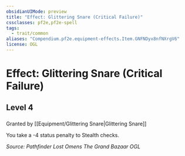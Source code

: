 ```yaml
---
obsidianUIMode: preview
title: "Effect: Glittering Snare (Critical Failure)"
cssclasses: pf2e,pf2e-spell
tags:
  - trait/common
aliases: "Compendium.pf2e.equipment-effects.Item.GNFNDyx8nfNXrgV6"
license: OGL
---
```

# Effect: Glittering Snare (Critical Failure)
## Level 4
### 






Granted by [[Equipment/Glittering Snare|Glittering Snare]]

You take a -4 status penalty to Stealth checks.

*Source: Pathfinder Lost Omens The Grand Bazaar*
*OGL*